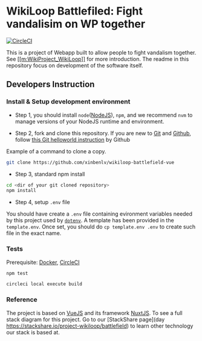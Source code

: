 # WikiLoop Battlefiled: Fight vandalisim on WP together

[![CircleCI](https://circleci.com/gh/google/wikiloop-battlefield/tree/master.svg?style=svg)](https://circleci.com/gh/google/wikiloop-battlefield/tree/master)
 
This is a project of Webapp built to allow people to fight vandalism together. See [[[m:WikiProject_WikiLoop]]](https://meta.wikimedia.org/wiki/WikiProject_WikiLoop) for more introduction. The readme in this repository focus on development of the software itself.

## Developers Instruction

### Install & Setup development environment

* Step 1, you should install `node`([NodeJS](https://nodejs.org)), `npm`, and we recommend `nvm` to manage versions of your NodeJS runtime and environment.

* Step 2, fork and clone this repository. If you are new to [Git](https://git-scm.com/) and [Github](https://github.com), follow [this Git helloworld instruction](https://guides.github.com/activities/hello-world/) by Github

Example of a command to clone a copy.

```sh
git clone https://github.com/xinbenlv/wikiloop-battlefield-vue
```

* Step 3, standard npm install
```sh
cd <dir of your git cloned repository>
npm install 
```

* Step 4, setup `.env` file

You should have create a `.env` file containing evironment variables needed by this project used by [`dotenv`](https://www.npmjs.com/package/dotenv). A template has been provided in the `template.env`. Once set, you should do `cp template.env .env` to create such file in the exact name. 

### Tests

Prerequisite: [Docker](https://www.docker.com/), [CircleCI](http://circleci.com)

```sh
npm test
```

```sh
circleci local execute build
```

### Reference
The project is based on [VueJS](https://vuejs.org/) and its framework [NuxtJS](https://nuxtjs.org/). To see a full stack diagram for this project. Go to our [StackShare page](day https://stackshare.io/project-wikiloop/battlefield) to learn other technology our stack is based at.

